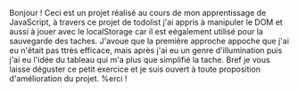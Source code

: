 Bonjour !
Ceci est un projet réalisé au cours de mon apprentissage de JavaScript, à travers ce projet de todolist j'ai appris à manipuler le DOM et aussi à jouer avec le localStorage car il est eégalement utilisé pour la sauvegarde des taches.
J'avoue que la première approche appoche que j'ai eu n'était pas ttrès efficace, mais après j'ai eu un genre d'illumination puis j'ai eu l'idée du tableau qui m'a plus que simplifié la tache.
Bref je vous laisse déguster ce petit exercice et je suis ouvert à toute proposition d'amélioration du projet. %erci !
